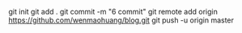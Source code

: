 git init
git add .
git commit -m "6 commit"
git remote add origin https://github.com/wenmaohuang/blog.git
git push -u origin master